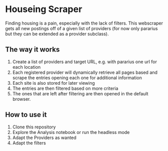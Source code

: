 # Houseing Scraper

Finding housing is a pain, especially with the lack of filters. This webscraper gets all new postings off of a given list of providers (for now only pararius but they can be extended as a provider subclass).

## The way it works

1. Create a list of providers and target URL, e.g. with pararius one url for each location
2. Each registered provider will dynamically retrieve all pages based and scrape the entries opening each one for additional information
3. Each site is also stored for later viewing
4. The entries are then filtered based on more criteria
5. The ones that are left after filtering are then opened in the default browser.

## How to use it

1. Clone this repository
2. Explore the Analysis notebook or run the headless mode
3. Adapt the Providers as wanted
4. Adapt the filters